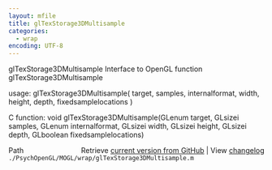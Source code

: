 ```yaml
---
layout: mfile
title: glTexStorage3DMultisample
categories:
  - wrap
encoding: UTF-8
---
```


glTexStorage3DMultisample  Interface to OpenGL function glTexStorage3DMultisample

usage:  glTexStorage3DMultisample( target, samples, internalformat, width, height, depth, fixedsamplelocations )

C function:  void glTexStorage3DMultisample(GLenum target, GLsizei samples, GLenum internalformat, GLsizei width, GLsizei height, GLsizei depth, GLboolean fixedsamplelocations)


<div class="code_header" style="text-align:right;">
  <span style="float:left;">Path&nbsp;&nbsp;</span> <span class="counter">Retrieve <a href=
  "https://raw.github.com/Psychtoolbox-3/Psychtoolbox-3/beta/./PsychOpenGL/MOGL/wrap/glTexStorage3DMultisample.m">current version from GitHub</a> | View <a href=
  "https://github.com/Psychtoolbox-3/Psychtoolbox-3/commits/beta/./PsychOpenGL/MOGL/wrap/glTexStorage3DMultisample.m">changelog</a></span>
</div>
<div class="code">
  <code>./PsychOpenGL/MOGL/wrap/glTexStorage3DMultisample.m</code>
</div>
